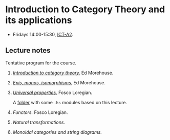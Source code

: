 # Introduction to Category Theory and its applications

-   Fridays 14:00-15:30, [ICT-A2](https://goo.gl/maps/eXAW7u9dy3bHyxdE7).

## Lecture notes

Tentative program for the course.

1.  [_Introduction to category theory._](./CategoryTheory/week1/lecture1.pdf) Ed Morehouse.
2.  [_Epis, monos, isomorphisms._](./CategoryTheory/week2/lecture2.pdf) Ed Morehouse.
3.  [_Universal properties._](./CategoryTheory/week3/week3.pdf) Fosco Loregian.

    A [folder](https://github.com/TallCats/CategoryTheory/tree/master/week3/hs) with some `.hs` modules based on this lecture.

4.  _Functors._ Fosco Loregian.
5.  _Natural transformations._
6.  _Monoidal categories and string diagrams._
